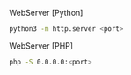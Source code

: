 WebServer [Python]
```bash
python3 -m http.server <port>
```

WebServer [PHP]
```bash
php -S 0.0.0.0:<port>
```

